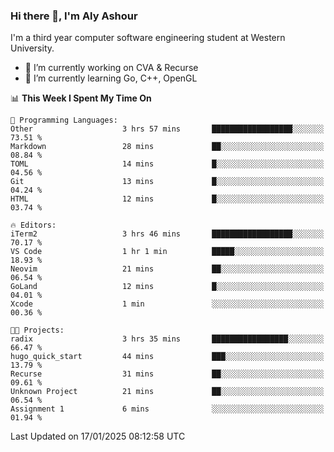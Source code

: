 ### Hi there 👋, I'm Aly Ashour
I'm a third year computer software engineering student at Western University.

- 🔭 I’m currently working on CVA & Recurse
- 🌱 I’m currently learning Go, C++, OpenGL

<!--START_SECTION:waka-->
📊 **This Week I Spent My Time On** 

```text
💬 Programming Languages: 
Other                    3 hrs 57 mins       ██████████████████░░░░░░░   73.51 % 
Markdown                 28 mins             ██░░░░░░░░░░░░░░░░░░░░░░░   08.84 % 
TOML                     14 mins             █░░░░░░░░░░░░░░░░░░░░░░░░   04.56 % 
Git                      13 mins             █░░░░░░░░░░░░░░░░░░░░░░░░   04.24 % 
HTML                     12 mins             █░░░░░░░░░░░░░░░░░░░░░░░░   03.74 % 

🔥 Editors: 
iTerm2                   3 hrs 46 mins       ██████████████████░░░░░░░   70.17 % 
VS Code                  1 hr 1 min          █████░░░░░░░░░░░░░░░░░░░░   18.93 % 
Neovim                   21 mins             ██░░░░░░░░░░░░░░░░░░░░░░░   06.54 % 
GoLand                   12 mins             █░░░░░░░░░░░░░░░░░░░░░░░░   04.01 % 
Xcode                    1 min               ░░░░░░░░░░░░░░░░░░░░░░░░░   00.36 % 

🐱‍💻 Projects: 
radix                    3 hrs 35 mins       █████████████████░░░░░░░░   66.47 % 
hugo_quick_start         44 mins             ███░░░░░░░░░░░░░░░░░░░░░░   13.79 % 
Recurse                  31 mins             ██░░░░░░░░░░░░░░░░░░░░░░░   09.61 % 
Unknown Project          21 mins             ██░░░░░░░░░░░░░░░░░░░░░░░   06.54 % 
Assignment 1             6 mins              ░░░░░░░░░░░░░░░░░░░░░░░░░   01.94 % 
```


 Last Updated on 17/01/2025 08:12:58 UTC
<!--END_SECTION:waka-->
